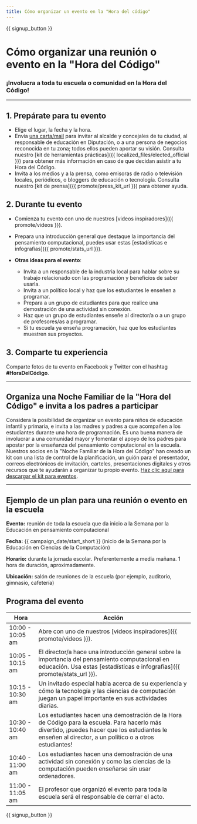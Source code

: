 ```yaml
---
title: Cómo organizar un evento en la "Hora del código"
---
```


{{ signup_button }}

# Cómo organizar una reunión o evento en la "Hora del Código"

### ¡Involucra a toda tu escuela o comunidad en la Hora del Código!

* * *

## 1. Prepárate para tu evento

- Elige el lugar, la fecha y la hora.
- Envía [una carta/mail](https://hourofcode.com/promote/resources#sample-emails) para invitar al alcalde y concejales de tu ciudad, al responsable de educación en Diputación, o a una persona de negocios reconocida en tu zona; todos ellos pueden aportar su visión. Consulta nuestro [kit de herramientas prácticas]({{ localized_files/elected_official }}) para obtener más información en caso de que decidan asistir a tu Hora del Código.
- Invita a los medios y a la prensa, como emisoras de radio o televisión locales, periódicos, o bloggers de educación o tecnología. Consulta nuestro [kit de prensa]({{ promote/press_kit_url }}) para obtener ayuda.

## 2. Durante tu evento

- Comienza tu evento con uno de nuestros [videos inspiradores]({{ promote/videos }}).
- Prepara una introducción general que destaque la importancia del pensamiento computacional, puedes usar estas [estadísticas e infografías]({{ promote/stats_url }}).   
      
    
- **Otras ideas para el evento**: 
    - Invita a un responsable de la industria local para hablar sobre su trabajo relacionado con las programación y beneficios de saber usarla.
    - Invita a un político local y haz que los estudiantes le enseñen a programar.
    - Prepara a un grupo de estudiantes para que realice una demostración de una actividad sin conexión.
    - Haz que un grupo de estudiantes enseñe al director/a o a un grupo de profesores/as a programar.
    - Si tu escuela ya enseña programación, haz que los estudiantes muestren sus proyectos.

## 3. Comparte tu experiencia

Comparte fotos de tu evento en Facebook y Twitter con el hashtag **#HoraDelCódigo**.

* * *

## Organiza una Noche Familiar de la "Hora del Código" e invita a los padres a participar

Considera la posibilidad de organizar un evento para niños de educación infantil y primaria, e invita a las madres y padres a que acompañen a los estudiantes durante una hora de programación. Es una buena manera de involucrar a una comunidad mayor y fomentar el apoyo de los padres para apostar por la enseñanza del pensamiento computacional en la escuela. Nuestros socios en la "Noche Familiar de la Hora del Código" han creado un kit con una lista de control de la planificación, un guión para el presentador, correos electrónicos de invitación, carteles, presentaciones digitales y otros recursos que te ayudarán a organizar tu propio evento. [Haz clic aquí para descargar el kit para eventos](http://www.familycodenight.org/DownloadCodeDotOrg.html).

* * *

## Ejemplo de un plan para una reunión o evento en la escuela

**Evento:** reunión de toda la escuela que da inicio a la Semana por la Educación en pensamiento computacional

**Fecha:** {{ campaign_date/start_short }} (inicio de la Semana por la Educación en Ciencias de la Computación)

**Horario:** durante la jornada escolar. Preferentemente a media mañana. 1 hora de duración, aproximadamente.

**Ubicación:** salón de reuniones de la escuela (por ejemplo, auditorio, gimnasio, cafetería)

## Programa del evento

| Hora             | Acción                                                                                                                                                                                                  |
| ---------------- | ------------------------------------------------------------------------------------------------------------------------------------------------------------------------------------------------------- |
| 10:00 - 10:05 am | Abre con uno de nuestros [videos inspiradores]({{ promote/videos }}).                                                                                                                                   |
| 10:05 - 10:15 am | El director/a hace una introducción general sobre la importancia del pensamiento computacional en educación. Usa estas [estadísticas e infografías]({{ promote/stats_url }}).                           |
| 10:15 - 10:30 am | Un invitado especial habla acerca de su experiencia y cómo la tecnología y las ciencias de computación juegan un papel importante en sus actividades diarias.                                           |
| 10:30 - 10:40 am | Los estudiantes hacen una demostración de la Hora de Código para la escuela. Para hacerlo más divertido, ¡puedes hacer que los estudiantes le enseñen al director, a un político o a otros estudiantes! |
| 10:40 - 11:00 am | Los estudiantes hacen una demostración de una actividad sin conexión y como las ciencias de la computación pueden enseñarse sin usar ordenadores.                                                       |
| 11:00 - 11:05 am | El profesor que organizó el evento para toda la escuela será el responsable de cerrar el acto.                                                                                                          |

{{ signup_button }}